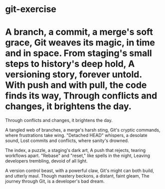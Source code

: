 # git-exercise

A branch, a commit, a merge's soft grace,
Git weaves its magic, in time and in space.
From staging's small steps to history's deep hold,
A versioning story, forever untold.
With push and with pull, the code finds its way,
Through conflicts and changes, it brightens the day.
=======
Through conflicts and changes, it brightens the day.

A tangled web of branches, a merge's harsh sting,
Git's cryptic commands, where frustrations take wing.
"Detached HEAD" whispers, a desolate sound,
Lost commits and conflicts, where sanity's drowned.

The index, a puzzle, a staging's dark art,
A push that rejects, tearing workflows apart.
"Rebase" and "reset," like spells in the night,
Leaving developers trembling, devoid of all light.

A version control beast, with a powerful claw,
Git's might can both build, and utterly maul.
Though mastery beckons, a distant, faint gleam,
The journey through Git, is a developer's bad dream.

